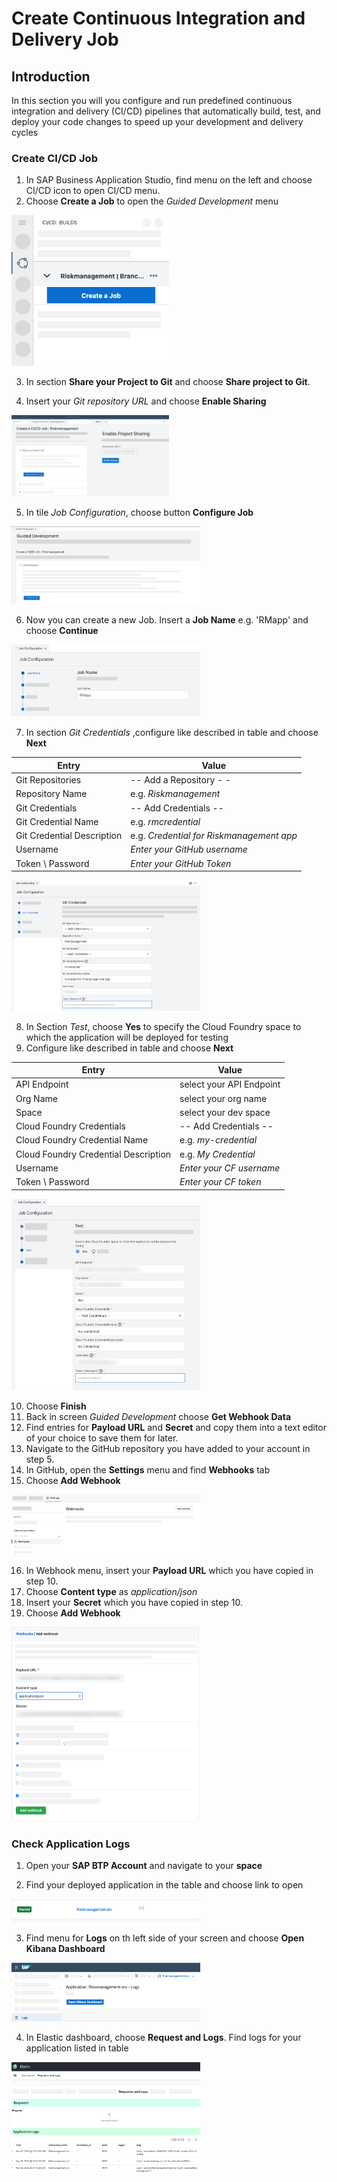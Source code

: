 # Create Continuous Integration and Delivery Job

## Introduction

In this section you will you configure and run predefined continuous integration and delivery (CI/CD) pipelines that automatically build, test, and deploy your code changes to speed up your development and delivery cycles


### Create CI/CD Job

1. In SAP Business Application Studio, find menu on the left and choose CI/CD icon to open CI/CD menu.
2. Choose **Create a Job** to open the *Guided Development* menu

  <img src="././images/cicd_1.png" width="50%">

3. In section **Share your Project to Git** and choose **Share project to Git**.

4. Insert your _Git repository URL_ and choose **Enable Sharing**

  <img src="././images/cicd_1a.png" width="50%">
  
5.  In tile *Job Configuration*, choose button **Configure Job**

  <img src="././images/cicd_2.png" width="60%">
  
6.  Now you can create a new Job. Insert a **Job Name** e.g. 'RMapp' and choose **Continue**

   <img src="././images/cicd_3.png" width="60%">
     
7.  In section *Git Credentials* ,configure like described in table and choose **Next**

   | Entry | Value | 
   |---------------|---------------|
   | Git Repositories      | -- Add a Repository - -       | 
   | Repository Name       | e.g. *Riskmanagement*     | 
   | Git Credentials   | -- Add Credentials --      | 
   | Git Credential Name     | e.g. *rmcredential*      |    
   | Git Credential Description  | e.g. *Credential for Riskmanagement app*      |
   | Username  | *Enter your GitHub username*     |   
   | Token \ Password |  *Enter your GitHub Token*     | 
   
   <img src="././images/cicd_4.png" width="60%">
     
 8. In Section *Test*, choose **Yes** to specify the Cloud Foundry space to which the application will be deployed for testing
 9. Configure like described in table and choose **Next**
    
   | Entry| Value | 
   |---------------|---------------|
   | API Endpoint     | select your API Endpoint      | 
   | Org Name      | select your org name     | 
   | Space      | select your dev space   | 
   | Cloud Foundry Credentials     |  -- Add Credentials --      | 
   | Cloud Foundry Credential Name     | e.g. *my-credential*     | 
   | Cloud Foundry Credential Description    | e.g. *My Credential*     | 
   | Username     | *Enter your CF username*      | 
   | Token \ Password    | *Enter your CF token*     | 
   
   <img src="././images/cicd_5.png" width="60%">
   
 10. Choose **Finish** 
 11. Back in screen *Guided Development* choose **Get Webhook Data**
 12. Find entries for **Payload URL** and **Secret** and copy them into a text editor of your choice to save them for later.
 13. Navigate to the GitHub repository you have added to your account in step 5.
 14. In GitHub, open the **Settings** menu and find **Webhooks** tab
 15. Choose **Add Webhook**
  
  <img src="././images/cicd_7.png" width="60%">
      
 16. In Webhook menu, insert your **Payload URL** which you have copied in step 10.
 17. Choose **Content type** as *application/json*
 18. Insert your **Secret** which you have copied in step 10.
 19. Choose **Add Webhook**
 
  <img src="././images/cicd_8.png" width="60%">
  
 
### Check Application Logs
  
1. Open your **SAP BTP Account** and navigate to your **space**

2. Find your deployed application in the table and choose link to open

 <img src="././images/logs_1.png" width="60%">

3. Find menu for **Logs** on th left side of your screen and choose **Open Kibana Dashboard**

 <img src="././images/logs_2.png" width="60%">

4. In Elastic dashboard, choose **Request and Logs**. Find logs for your application listed in table

 <img src="././images/logs_3.png" width="60%">
